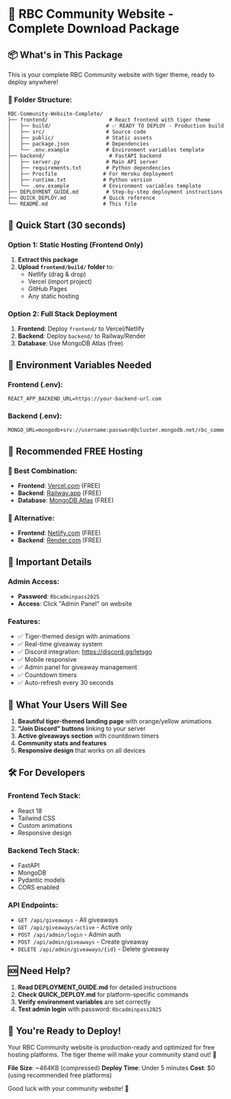 # 🐅 RBC Community Website - Complete Download Package

## 📦 What's in This Package

This is your complete RBC Community website with tiger theme, ready to deploy anywhere!

### 📁 Folder Structure:
```
RBC-Community-Website-Complete/
├── frontend/                    # React frontend with tiger theme
│   ├── build/                  # ✅ READY TO DEPLOY - Production build
│   ├── src/                    # Source code
│   ├── public/                 # Static assets
│   ├── package.json            # Dependencies
│   └── .env.example            # Environment variables template
├── backend/                     # FastAPI backend
│   ├── server.py               # Main API server
│   ├── requirements.txt        # Python dependencies
│   ├── Procfile               # For Heroku deployment
│   ├── runtime.txt            # Python version
│   └── .env.example           # Environment variables template
├── DEPLOYMENT_GUIDE.md         # Step-by-step deployment instructions
├── QUICK_DEPLOY.md            # Quick reference
└── README.md                  # This file
```

## 🚀 Quick Start (30 seconds)

### Option 1: Static Hosting (Frontend Only)
1. **Extract this package**
2. **Upload `frontend/build/` folder** to:
   - Netlify (drag & drop)
   - Vercel (import project)
   - GitHub Pages
   - Any static hosting

### Option 2: Full Stack Deployment
1. **Frontend**: Deploy `frontend/` to Vercel/Netlify
2. **Backend**: Deploy `backend/` to Railway/Render
3. **Database**: Use MongoDB Atlas (free)

## 🔧 Environment Variables Needed

### Frontend (.env):
```
REACT_APP_BACKEND_URL=https://your-backend-url.com
```

### Backend (.env):
```
MONGO_URL=mongodb+srv://username:password@cluster.mongodb.net/rbc_community
```

## 🎯 Recommended FREE Hosting

### 🥇 Best Combination:
- **Frontend**: [Vercel.com](https://vercel.com) (FREE)
- **Backend**: [Railway.app](https://railway.app) (FREE)
- **Database**: [MongoDB Atlas](https://mongodb.com/atlas) (FREE)

### 🥈 Alternative:
- **Frontend**: [Netlify.com](https://netlify.com) (FREE)
- **Backend**: [Render.com](https://render.com) (FREE)

## 🔑 Important Details

### Admin Access:
- **Password**: `Rbcadminpass2025`
- **Access**: Click "Admin Panel" on website

### Features:
- ✅ Tiger-themed design with animations
- ✅ Real-time giveaway system
- ✅ Discord integration: https://discord.gg/letsgo
- ✅ Mobile responsive
- ✅ Admin panel for giveaway management
- ✅ Countdown timers
- ✅ Auto-refresh every 30 seconds

## 📱 What Your Users Will See

1. **Beautiful tiger-themed landing page** with orange/yellow animations
2. **"Join Discord" buttons** linking to your server
3. **Active giveaways section** with countdown timers
4. **Community stats and features**
5. **Responsive design** that works on all devices

## 🛠️ For Developers

### Frontend Tech Stack:
- React 18
- Tailwind CSS
- Custom animations
- Responsive design

### Backend Tech Stack:
- FastAPI
- MongoDB
- Pydantic models
- CORS enabled

### API Endpoints:
- `GET /api/giveaways` - All giveaways
- `GET /api/giveaways/active` - Active only
- `POST /api/admin/login` - Admin auth
- `POST /api/admin/giveaways` - Create giveaway
- `DELETE /api/admin/giveaways/{id}` - Delete giveaway

## 🆘 Need Help?

1. **Read DEPLOYMENT_GUIDE.md** for detailed instructions
2. **Check QUICK_DEPLOY.md** for platform-specific commands
3. **Verify environment variables** are set correctly
4. **Test admin login** with password: `Rbcadminpass2025`

## 🎉 You're Ready to Deploy!

Your RBC Community website is production-ready and optimized for free hosting platforms. The tiger theme will make your community stand out! 🐅

**File Size**: ~464KB (compressed)
**Deploy Time**: Under 5 minutes
**Cost**: $0 (using recommended free platforms)

Good luck with your community website! 🚀